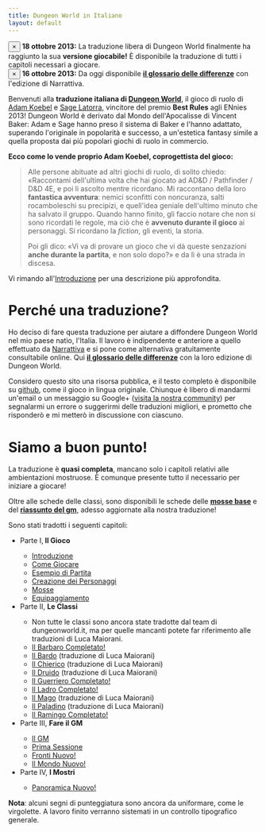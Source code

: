 ```yaml
---
title: Dungeon World in Italiano
layout: default
---
```


<div class="alert alert-success">
    <button type="button" class="close" data-dismiss="alert">×</button>
    <strong>18 ottobre 2013:</strong> La traduzione libera di Dungeon World finalmente ha raggiunto la sua <strong>versione giocabile!</strong> È disponibile la traduzione di tutti i capitoli necessari a giocare.
</div>

<div class="alert alert-info">
    <button type="button" class="close" data-dismiss="alert">×</button>
    <strong>16 ottobre 2013:</strong> Da oggi disponibile <a href="/glossario" style="font-weight:bold">il glossario delle differenze</a> con l'edizione di Narrattiva.
</div>

Benvenuti alla **traduzione italiana di [Dungeon World][dw]**, il gioco di ruolo di [Adam Koebel][adam] e [Sage Latorra][sage], vincitore del premio **Best Rules** agli ENnies 2013! Dungeon World è derivato dal Mondo dell'Apocalisse di Vincent Baker: Adam e Sage hanno preso il sistema di Baker e l'hanno adattato, superando l'originale in popolarità e successo, a un'estetica fantasy simile a quella proposta dai più popolari giochi di ruolo in commercio.

**Ecco come lo vende proprio Adam Koebel, coprogettista del gioco:**

> Alle persone abituate ad altri giochi di ruolo, di solito chiedo: «Raccontami dell'ultima volta che hai giocato ad AD&D / Pathfinder / D&D 4E, e poi li ascolto mentre ricordano. Mi raccontano della loro **fantastica avventura**: nemici sconfitti con noncuranza, salti rocamboleschi su precipizi, e quell'idea geniale dell'ultimo minuto che ha salvato il gruppo. Quando hanno finito, gli faccio notare che non si sono ricordati le regole, ma ciò che è **avvenuto durante il gioco** ai personaggi. Si ricordano la *fiction*, gli eventi, la storia.
> 
> Poi gli dico: «Vi va di provare un gioco che vi dà queste senzazioni **anche durante la partita**, e non solo dopo?» e da lì è una strada in discesa.﻿

Vi rimando all'[Introduzione](introduzione) per una descrizione più approfondita.

# Perché una traduzione?

Ho deciso di fare questa traduzione per aiutare a diffondere Dungeon World nel mio paese natìo, l'Italia. Il lavoro è indipendente e anteriore a quello effettuato da [Narrattiva](www.narrattiva.it) e si pone come alternativa gratuitamente consultabile online. Qui **[il glossario delle differenze](/glossario)** con la loro edizione di Dungeon World.

Considero questo sito una risorsa pubblica, e il testo completo è disponibile su [github][git], come il gioco in lingua originale. Chiunque è libero di mandarmi un'email o un messaggio su Google+ ([visita la nostra community][community]) per segnalarmi un errore o suggerirmi delle traduzioni migliori, e prometto che risponderò e mi metterò in discussione con ciascuno.

# Siamo a buon punto!

La traduzione è **quasi completa**, mancano solo i capitoli relativi alle ambientazioni mostruose. È comunque presente tutto il necessario per iniziare a giocare!

Oltre alle schede delle classi, sono disponibili le schede delle **[mosse base](pdf/mosse.pdf)** e del **[riassunto del gm](pdf/gm.pdf)**, adesso aggiornate alla nostra traduzione!

Sono stati tradotti i seguenti capitoli:

<ul>
	<li>Parte I,<b> Il Gioco</b></li>
	<ul>
		<li><a href="introduzione">Introduzione</a></li>
		<li><a href="come-giocare">Come Giocare</a></li>
		<li><a href="esempio">Esempio di Partita</a></li>
		<li><a href="creazione-personaggi">Creazione dei Personaggi</a></li>
		<li><a href="mosse">Mosse</a></li>
		<li><a href="equipaggiamento">Equipaggiamento</a></li>
	</ul>
	<li>Parte II, <b>Le Classi</b></li>    
    <ul>
        <li>Non tutte le classi sono ancora state tradotte dal team di dungeonworld.it, ma per quelle mancanti potete far riferimento alle traduzioni di Luca Maiorani.</li>
		<li><a href="/barbaro">Il Barbaro <span class="label label-default">Completato!</span></a></li>	
        <li><a href="/bardo">Il Bardo</a> (traduzione di Luca Maiorani)</li>	
    	<li><a href="/chierico">Il Chierico</a> (traduzione di Luca Maiorani)</li>	
    	<li><a href="/druido">Il Druido</a> (traduzione di Luca Maiorani)</li>	
    	<li><a href="/guerriero">Il Guerriero <span class="label label-default">Completato!</span></a></li>	
    	<li><a href="/ladro">Il Ladro <span class="label label-default">Completato!</span></a></li>	
    	<li><a href="/mago">Il Mago</a> (traduzione di Luca Maiorani)</li>	
    	<li><a href="/paladino">Il Paladino</a> (traduzione di Luca Maiorani)</li>	
    	<li><a href="/ramigo">Il Ramingo <span class="label label-default">Completato!</span></a></li>	
    </ul>
	<li>Parte III, <b>Fare il GM</b></li>
	<ul>
		<li><a href="il-gm">Il GM</a></li>
		<li><a href="prima-sessione">Prima Sessione</a></li>
        <li><a href="fronti">Fronti <span class="label label-default">Nuovo!</span></a></li>
        <li><a href="il-mondo">Il Mondo <span class="label label-default">Nuovo!</span></a></li>
	</ul>
    <li>Parte IV, <b>I Mostri</b></li>
	<ul>
		<li><a href="mostri">Panoramica <span class="label label-default">Nuovo!</span></a></li>
	</ul>
</ul>

**Nota**: alcuni segni di punteggiatura sono ancora da uniformare, come le virgolette. A lavoro finito verranno sistemati in un controllo tipografico generale.

[dw]: http://www.dungeon-world.com
[adam]: https://plus.google.com/112484087750169360510
[sage]: https://plus.google.com/117415966179711277938
[community]: https://plus.google.com/communities/114321549831158308890
[git]: https://github.com/claudiofreda/Dungeon-World-Italiano
